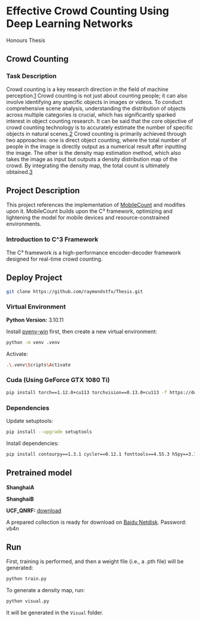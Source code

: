 # Effective Crowd Counting Using Deep Learning Networks
Honours Thesis

## Crowd Counting
### Task Description
Crowd counting is a key research direction in the field of machine perception.[1](https://arxiv.org/abs/2407.19491) Crowd counting is not just about counting people; it can also involve identifying any specific objects in images or videos. To conduct comprehensive scene analysis, understanding the distribution of objects across multiple categories is crucial, which has significantly sparked interest in object counting research. It can be said that the core objective of crowd counting technology is to accurately estimate the number of specific objects in natural scenes.[2](https://arxiv.org/abs/2403.05435) Crowd counting is primarily achieved through two approaches: one is direct object counting, where the total number of people in the image is directly output as a numerical result after inputting the image. The other is the density map estimation method, which also takes the image as input but outputs a density distribution map of the crowd. By integrating the density map, the total count is ultimately obtained.[3](https://link.springer.com/article/10.1007/s11554-023-01286-8)

## Project Description
This project references the implementation of [MobileCount](https://github.com/ChenyuGAO-CS/MobileCount) and modifies upon it.
MobileCount builds upon the C³ framework, optimizing and lightening the model for mobile devices and resource-constrained environments.
### Introduction to C^3 Framework
The C³ framework is a high-performance encoder-decoder framework designed for real-time crowd counting.

## Deploy Project
```bash
git clone https://github.com/raymondstfx/Thesis.git
```

### Virtual Environment
**Python Version:** 3.10.11

Install [pyenv-win](https://github.com/pyenv-win/pyenv-win) first, then create a new virtual environment:
```bash
python -m venv .venv
```
Activate:
```bash
.\.venv\Scripts\Activate
```

### Cuda (Using GeForce GTX 1080 Ti)
```bash
pip install torch==1.12.0+cu113 torchvision==0.13.0+cu113 -f https://download.pytorch.org/whl/torch_stable.html
```

### Dependencies
Update setuptools:
```bash
pip install --upgrade setuptools
```
Install dependencies:
```bash
pip install contourpy==1.3.1 cycler==0.12.1 fonttools==4.55.3 h5py==3.12.1 kiwisolver==1.4.8 matplotlib==3.10.0 numpy==1.26.4 opencv-python==4.10.0.84 packaging==24.2 pyparsing==3.2.1 python-dateutil==2.9.0.post0 six==1.17.0
```
## Pretrained model
**ShanghaiA**

**ShanghaiB**

**UCF_QNRF:** [download](https://www.crcv.ucf.edu/data/ucf-qnrf/)

A prepared collection is ready for download on [Baidu Netdisk](https://pan.baidu.com/s/1g2-w97B7YuqOHCR2dNBunw). Password: vb4n 

## Run
First, training is performed, and then a weight file (i.e., a .pth file) will be generated:
```bash
python train.py
```

To generate a density map, run:
```bash
python visual.py
```
It will be generated in the `Visual` folder.
